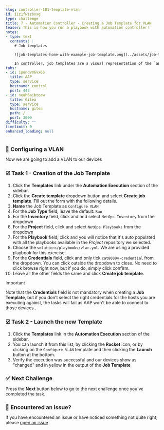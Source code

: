```yaml
---
slug: controller-101-template-vlan
id: i1z1fwzzsxxg
type: challenge
title: 7 - Automation Controller - Creating a Job Template for VLAN
teaser: This is how you run a playbook with automation controller!
notes:
- type: text
  contents: |
    # Job templates

    ![job-templates-home-with-example-job-template.png](../assets/job-templates-home-with-example-job-template.png)

    In controller, job templates are a visual representation of the `ansible-playbook` command and all flags you can utilize when executing from the command line.
tabs:
- id: 1pondvm6vx66
  title: AAP
  type: service
  hostname: control
  port: 443
- id: neuh6ajbtoaw
  title: Gitea
  type: service
  hostname: gitea
  path: /
  port: 3000
difficulty: ""
timelimit: 0
enhanced_loading: null
---
```

📑 Configuring a VLAN
===

Now we are going to add a VLAN to our devices

☑️ Task 1 - Creation of the Job Template
===

1. Click the **Templates** link under the **Automation Execution** section of the sidebar.
2. Click the **Create template** dropdown button and select **Create job template**. Fill out the form with the following details.
3. **Name** the Job Template as `Configure VLAN`
4. For the **Job Type** field, leave the default: `Run`
5. For the **Inventory** field, click and and select `NetOps Inventory` from the dropdown
6. For the **Project** field, click and select `NetOps Playbooks` from the dropdown
7. For the **Playbook** field, click and you will notice that it's auto populated with all the playbooks available in the *Project* repository we selected.
8. Choose the `solutions/playbooks/vlan.yml`. We are using a provided playbook for this exercise.
9. For the **Credentials** field,  click and only tick `cat8000v-credential` from the dropdown. You can click outside the dropdown to close. No need to click browse right now, but if you do, simply click confirm.
9. Leave all the other fields the same and click **Create job template**.

> [!IMPORTANT]
> Note that the **Credentials** field is not mandatory when creating a **Job Template**, but if you don't select the right credentials for the hosts you are executing against, the tasks will fail as AAP won't be able to connect to those devices..

☑️ Task 2 - Launch the new Template
===

1. Click the **Templates** link in the **Automation Execution** section of the sidebar.
2. You can launch it from this list, by clicking the **Rocket** icon, or by clicking on the `Configure VLAN` template and then clicking the **Launch** button at the bottom.
3. Verify the execution was successful and our devices show as "changed" and in yellow in the output of the **Job Template**

✅ Next Challenge
===
Press the **Next** button below to go to the next challenge once you’ve completed the task.

🐛 Encountered an issue?
====

If you have encountered an issue or have noticed something not quite right, please [open an issue](https://github.com/ansible/instruqt/issues/new?labels=netops-aap25&title=Issue+with+netops-aap25&assignees=leogallego)

<style type="text/css" rel="stylesheet">
  .lightbox {
    display: none;
    position: fixed;
    justify-content: center;
    align-items: center;
    z-index: 999;
    top: 0;
    left: 0;
    right: 0;
    bottom: 0;
    padding: 1rem;
    background: rgba(0, 0, 0, 0.8);
    margin-left: auto;
    margin-right: auto;
    margin-top: auto;
    margin-bottom: auto;
  }
  .lightbox:target {
    display: flex;
  }
  .lightbox img {
    /* max-height: 100% */
    max-width: 60%;
    max-height: 60%;
  }
  img {
    display: block;
    margin-left: auto;
    margin-right: auto;
  }
  h1 {
    font-size: 18px;
  }
    h2 {
    font-size: 16px;
    font-weight: 600
  }
    h3 {
    font-size: 14px;
    font-weight: 600
  }
  p span {
    font-size: 14px;
  }
  ul li span {
    font-size: 14px
  }
</style>
